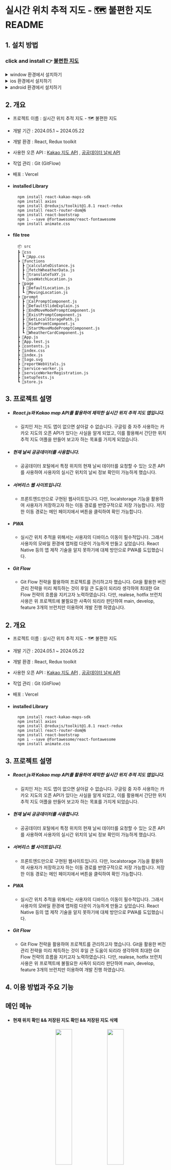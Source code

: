 
# 실시간 위치 추적 지도 - 🗺️ 불편한 지도 README

## 1. 설치 방법

### click and install 👉 [불편한 지도](https://uncomfortable-map-with-react.vercel.app/)

<details>
  <summary>window 환경에서 설치하기</summary>
  <div align = 'center'>
    <img src='https://github.com/pvvng/uncomfortable_map_with_react/assets/112927193/bd517aa8-ce77-40d7-afc0-84742f20f196' width='50%' />
  </div>
</details>

<details>
  <summary>ios 환경에서 설치하기</summary>
  <div align = 'center'>
    <img src='https://github.com/pvvng/uncomfortable_map_with_react/assets/112927193/ed7521ea-e778-410e-809f-5ce4a22486eb' width='30%' />
        <img src='https://github.com/pvvng/uncomfortable_map_with_react/assets/112927193/fc0fadd1-e276-4559-b23f-7dca2c6d7bea' width='30%' />
  </div>
</details>

<details>
  <summary>android 환경에서 설치하기</summary>
  <div align='center'>
    <img src='https://github.com/pvvng/uncomfortable_map_with_react/assets/112927193/502ba458-6e37-4e96-b711-b55c02e2974e' width='30%' />
    <img src='https://github.com/pvvng/uncomfortable_map_with_react/assets/112927193/671b9aa6-f794-4209-9f6b-e91dce2eb765' width='30%' />
  </div>
</details>


## 2. 개요
- 프로젝트 이름 : 실시간 위치 추적 지도 - 🗺️ 불편한 지도
- 개발 기간 : 2024.05.1 ~ 2024.05.22
- 개발 환경 : React, Redux toolkit
- 사용한 오픈 API : [Kakao 지도 API](https://apis.map.kakao.com/) , [공공데이터 날씨 API](https://www.data.go.kr/iim/api/selectAPIAcountView.do)
- 작업 관리 : Git (GitFlow)
- 배포 : Vercel  
- #### installed Library

        npm install react-kakao-maps-sdk
        npm install axios
        npm install @reduxjs/toolkit@1.8.1 react-redux
        npm install react-router-dom@6
        npm install react-bootstrap
        npm i --save @fortawesome/react-fontawesome
        npm install animate.css
        
- #### file tree
  ```
    📦 src
    ┣ 📂css
    ┃ ┗ 📜App.css
    ┣ 📂functions
    ┃ ┣ 📜calculateDistance.js
    ┃ ┣ 📜fetchWheatherData.js
    ┃ ┣ 📜translateToXY.js
    ┃ ┗ 📜useWatchLocation.js
    ┣ 📂page
    ┃ ┣ 📜DefaultLocation.js
    ┃ ┗ 📜MovingLocation.js
    ┣ 📂prompt
    ┃ ┣ 📜CalPromptComponent.js
    ┃ ┣ 📜DefaultSlideExplain.js
    ┃ ┣ 📜EndMoveModePromptComponent.js
    ┃ ┣ 📜ExistPromptComponent.js
    ┃ ┣ 📜GetLocalStoragePath.js
    ┃ ┣ 📜HidePromtComponet.js
    ┃ ┣ 📜StartMoveModePromptComponent.js
    ┃ ┗ 📜WheatherCardComponent.js
    ┣ 📜App.js
    ┣ 📜App.test.js
    ┣ 📜contents.js
    ┣ 📜index.css
    ┣ 📜index.js
    ┣ 📜logo.svg
    ┣ 📜reportWebVitals.js
    ┣ 📜service-worker.js
    ┣ 📜serviceWorkerRegistration.js
    ┣ 📜setupTests.js
    ┗ 📜store.js

  ```

## 3. 프로젝트 설명

- ##### React.js와 Kakao map API를 활용하여 제작한 실시간 위치 추적 지도 앱입니다.
  - 길치인 저는 지도 앱이 없으면 살아갈 수 없습니다. 구글링 중 자주 사용하는 카카오 지도의 오픈 API가 있다는 사실을 알게 되었고, 이를 활용해서 간단한 위치 추적 지도 어플을 만들어 보고자 하는 목표를 가지게 되었습니다.
 
- ##### 현재 날씨 공공데이터를 사용합니다.
  - 공공데이터 포털에서 특정 위치의 현재 날씨 데이터를 요청할 수 있는 오픈 API를 사용하여 사용자의 실시간 위치의 날씨 정보 확인이 가능하게 했습니다.
 
- ##### 서버리스 웹 사이트입니다.
  - 프론트엔드만으로 구현된 웹사이트입니다. 다만, localstorage 기능을 활용하여 사용자가 저장하고자 하는 이동 경로를 반영구적으로 저장 가능합니다. 저장한 이동 경로는 메인 페이지에서 버튼을 클릭하여 확인 가능합니다.
 
- ##### PWA
    - 실시간 위치 추적을 위해서는 사용자의 디바이스 이동이 필수적입니다. 그래서 사용자의 모바일 환경에 앱처럼 다운이 가능하게 만들고 싶었습니다. React Native 등의 앱 제작 기술을 알지 못하기에 대체 방안으로 PWA를 도입했습니다.
 
- ##### Git Flow
    - Git Flow 전략을 활용하여 프로젝트를 관리하고자 했습니다. Git을 활용한 버전 관리 전략을 미리 체득하는 것이 후일 큰 도움이 되리라 생각하여 최대한 Git Flow 전략의 흐름을 지키고자 노력하였습니다. 다만, realese, hotfix 브런치 사용은 위 프로젝트에 불필요한 사족이 되리라 판단하여 main, develop, feature 3개의 브런치만 이용하여 개발 진행 하였습니다.

## 2. 개요
- 프로젝트 이름 : 실시간 위치 추적 지도 - 🗺️ 불편한 지도
- 개발 기간 : 2024.05.1 ~ 2024.05.22
- 개발 환경 : React, Redux toolkit
- 사용한 오픈 API : [Kakao 지도 API](https://apis.map.kakao.com/) , [공공데이터 날씨 API](https://www.data.go.kr/iim/api/selectAPIAcountView.do)
- 작업 관리 : Git (GitFlow)
- 배포 : Vercel  
- #### installed Library

        npm install react-kakao-maps-sdk
        npm install axios
        npm install @reduxjs/toolkit@1.8.1 react-redux
        npm install react-router-dom@6
        npm install react-bootstrap
        npm i --save @fortawesome/react-fontawesome
        npm install animate.css

## 3. 프로젝트 설명

- ##### React.js와 Kakao map API를 활용하여 제작한 실시간 위치 추적 지도 앱입니다.
  - 길치인 저는 지도 앱이 없으면 살아갈 수 없습니다. 구글링 중 자주 사용하는 카카오 지도의 오픈 API가 있다는 사실을 알게 되었고, 이를 활용해서 간단한 위치 추적 지도 어플을 만들어 보고자 하는 목표를 가지게 되었습니다.
 
- ##### 현재 날씨 공공데이터를 사용합니다.
  - 공공데이터 포털에서 특정 위치의 현재 날씨 데이터를 요청할 수 있는 오픈 API를 사용하여 사용자의 실시간 위치의 날씨 정보 확인이 가능하게 했습니다.
 
- ##### 서버리스 웹 사이트입니다.
  - 프론트엔드만으로 구현된 웹사이트입니다. 다만, localstorage 기능을 활용하여 사용자가 저장하고자 하는 이동 경로를 반영구적으로 저장 가능합니다. 저장한 이동 경로는 메인 페이지에서 버튼을 클릭하여 확인 가능합니다.
 
- ##### PWA
    - 실시간 위치 추적을 위해서는 사용자의 디바이스 이동이 필수적입니다. 그래서 사용자의 모바일 환경에 앱처럼 다운이 가능하게 만들고 싶었습니다. React Native 등의 앱 제작 기술을 알지 못하기에 대체 방안으로 PWA를 도입했습니다.
 
- ##### Git Flow
    - Git Flow 전략을 활용하여 프로젝트를 관리하고자 했습니다. Git을 활용한 버전 관리 전략을 미리 체득하는 것이 후일 큰 도움이 되리라 생각하여 최대한 Git Flow 전략의 흐름을 지키고자 노력하였습니다. 다만, realese, hotfix 브런치 사용은 위 프로젝트에 불필요한 사족이 되리라 판단하여 main, develop, feature 3개의 브런치만 이용하여 개발 진행 하였습니다.

## 4. 이용 방법과 주요 기능

## 메인 메뉴
  - #### 현재 위치 확인 && 저장된 지도 확인 && 저장된 지도 삭제
    <div align='center'>
      <img src = 'https://github.com/pvvng/uncomfortable_map_with_react/assets/112927193/c17dd537-6a4c-422d-90be-c0f8ba912939' width='33%'>
      <img src = 'https://github.com/pvvng/uncomfortable_map_with_react/assets/112927193/012e283f-7306-4ac3-af19-bd61fd2eac86' width='33%'>
      <img src = 'https://github.com/pvvng/uncomfortable_map_with_react/assets/112927193/f82ed2d7-60c0-4067-80fb-b2e8678ed939' width='33%'>
    </div>  

    - 저장된 지도가 없으면 현재 사용자의 위치를 보여줍니다.
    - 저장된 지도가 있으면 버튼을 클릭해 저장된 지도를 보여줍니다. 지도는 갯수 제한 없이 저장 가능합니다. 지도 저장은 이동 모드 종료 탭에서 가능합니다.
    - 삭제 버튼을 누르면 저장된 지도가 삭제됩니다.
    
  - #### 다크 모드 && 아코디언 메뉴
    <div align='center'>
      <img src = 'https://github.com/pvvng/uncomfortable_map_with_react/assets/112927193/086d6efc-6065-476f-a92e-520c2f88b57b' width='33%'>
      <img src = 'https://github.com/pvvng/uncomfortable_map_with_react/assets/112927193/50b7a04f-ae2c-44a8-a159-230ab1c83679' width='33%'>
    </div>

    - navbar의 다크 모드/원래대로 버튼을 클릭해 다크/라이트 모드를 선택할 수 있습니다.
    - 메인페이지 하단 아코디언 메뉴에서 웹앱의 간단한 튜토리얼을 확인할 수 있습니다.
      
  - #### 현재 위치 날씨 확인
    <div>
      <img src = 'https://github.com/pvvng/uncomfortable_map_with_react/assets/112927193/fc6708e1-a4e6-44d4-b13c-e1c96e5c2faa' width='33%'>
    </div>  
    
    - 메인페이지 중간 현재 위치를 기준으로 한 날씨 데이터를 확인할 수 있습니다.


## 이동 모드 && 이동 모드 종료
  <div align='center'>
    <img src = 'https://github.com/pvvng/uncomfortable_map_with_react/assets/112927193/b314584a-d37e-4eab-afd2-ee47025ff19d' width='33%'>
    <img src = 'https://github.com/pvvng/uncomfortable_map_with_react/assets/112927193/b2fa8926-ed04-4ee9-b56e-d3bf244dc2f6' width='33%'>
  </div>
  
  - #### 이동 모드
    
    - 이동 모드 버튼을 클릭하여 현재 이동 경로 기록이 가능합니다. 다른 버튼을 클릭하면 이동 모드가 취소됩니다.
      
  - #### 이동 모드 종료
    
    - 이동 모드로 얻은 이동 경로를 저장하고 싶다면 이동 모드 종료 버튼을 클릭합니다. 이동 모드 종료 탭에선 현재 이동 경로와 경로의 날짜, 이름, 설명을 기입 가능한 form 을 작성 가능합니다.
    - 작성 완료 된 이동 경로는 메인페이지에서 확인 및 삭제가 가능합니다.


## 5. 프로젝트 회고

- ### 5-1. 프로젝트 중 신경 쓴 부분

  - ##### 실시간 위치 데이터 전송 커스텀 훅
    - geolocation API를 활용한 실시간 위치 확인 커스텀 훅의 존재를 구글링을 통해 알게 되었습니다. 해당 커스텀 훅을 제대로 이해하고 사용하는 것이 프로젝트에 큰 이점이 될 것으로 판단하여, 커스텀 훅의 코드를 읽어보며 어떤 방식으로 동작하는지 이해하는 시간을 가졌습니다. 이는 커스텀 훅의 개념 및 사용, geolocation API의 동작, useRef 훅의 동작과 사용 목정 등을 이해하는 시간이 되었습니다.
    [velog](https://velog.io/@pvvng/%EC%BB%A4%EC%8A%A4%ED%85%80-%ED%9B%85-%EC%82%AC%EC%9A%A9%ED%95%98%EA%B8%B0)
    
  - ##### 카카오 맵 API 사용과 Redux 상태 관리, localStorage에 이동 경로 저장, 관리하기
    - React를 위한 카카오 맵 라이브러리를 도입하였습니다. 컴포넌트로 쉽게 카카오 맵 API를 사용하는 것이 정말 마음에 들었습니다. 공식 문서에 설명이 자세하게 적혀 있어서 사용에 큰 어려움은 없었던 걸로 기억합니다.
    - 실시간 위치 데이터를 전송하는 커스텀 훅을 통해 사용자의 위치를 파악하는 방식을 채택했습니다. 사용자의 위치는 프로젝트 전반에서 전역적으로 사용되어야 할 상태이기에 Redux store를 이용하여 상태 관리를 실시했습니다. 이 과정에서 Redux의 구독 상태에 대한 지식을 습득했습니다.
    - 프로젝트가 서버리스 웹페이지이기에 사용자의 이동 경로를 서버를 통해 저장하는 것은 불가능했습니다. 대체 방안으로 웹 브라우저 기능인 localstroage를 활용하여 사용자 이동 경로를 어레이 형태로 저장하여, 필요할 때 꺼내서 사용하는 방식을 사용했습니다. 
    [velog](https://velog.io/@pvvng/react-Kakao-map%EA%B3%BC-redux-%EA%B7%B8%EB%A6%AC%EA%B3%A0-localStorage)

  - ##### 공공데이터 API 활용
    - 날씨 공공데이터를 활용하기 위해 여러 과정을 거쳤습니다. 특히, get 요청을 보낼때 기재되어야 하는 위치 좌표 값과 날짜 값 등을 포맷팅 하는 과정을 거쳤습니다. 전송받은 날씨 데이터를 필요한 부분만 가공하여 화면에 보여줌으로서 성공적인 API 활용을 했다고 생각합니다.
    [velog](https://velog.io/@pvvng/%EA%B3%B5%EA%B3%B5%EB%8D%B0%EC%9D%B4%ED%84%B0-%ED%99%9C%EC%9A%A9%ED%95%98%EA%B8%B0)

  - ##### 재사용 가능한 컴포넌트 / 함수
    - 이전에 진행한 토이 프로젝트 [불편한 가계부](https://github.com/pvvng/account_book_with_react) 에서 컴포넌트 구조화가 얼마나 중요한지 알게 되었습니다. 이번 프로젝트는 기획 단계에서 어떤 페이지에 어떤 기능이 필요한지, 어떤 함수가 전역적으로 사용될지를 노트에 적으면서 프로젝트 구조를 구체화했고, 그것을 프로젝트에 도입하면서 재사용이 가능한 컴포넌트와 함수를 제작했습니다. React 공부를 하면서 컴포넌트의 장점이 재사용이 가능하다는 것이라는 건 개념만 알고 있었고 실제로 장점이라 느낀 적은 없었는데, 이번 프로젝트에서 컴포넌트 / 함수 재사용의 위대함을 느꼈습니다. 코드를 짤 때 유사한 라인을 적는 것이 얼마나 피로한 일인지 알게 되었고, 이후에도 어떤 부분을 수정하면 더 깔끔한 코드를 만들 수 있을지 지속적으로 고민했습니다.
      
  - ##### 더 나은 사용자 경험
    - 위 프로젝트의 핵심 기능은 카카오맵 API와 현재 날씨 API와의 통신입니다. 통신이 제대로 되지 않았을 때의 에러 처리와, 통신이 길어질 경우를 대비한 사용자에게 로딩 상황을 보여주는 것이 중요한 요소가 될 것입니다. 이를 위해 bootstrap의 loading spinner를 로딩이 필요한 부분에 도입하여 웹이 동작 중이며, 통신이 진행 중이라는 것을 사용자에게 명시했습니다.


- ### 5-1. 프로젝트 중 어려웠던 부분 && 프로젝트의 아쉬운 부분
  - ##### 상태 관리 및 데이터 가공
    - 프로젝트에서 전역적으로 사용한는 상태가 2개 있었습니다. 사용자의 위치 정보를 구독하는 userLocation 과 사용자의 이동 경로를 구독하는 movingPath 상태입니다. userLocation에 경우 useWatchLocation 커스텀 훅을 활용하여 비교적 간단한 상태 관리가 가능했습니다. 다만, movingPath 상태의 경우 이동 경로 특성 상 지속적인 데이터 변경이 잦고, 카카오 맵 컴포넌트 형식에 맞게 데이터를 가공하여 저장해야 했기 때문에 해당 과정에서 어려움을 겪었습니다. 특히 setInteval()을 사용하여 지속적으로 사용자의 현재 위치 정보를 어레이에 push 했는데, 이 과정에서 clearInterval를 통한 초기화를 진행하지 않아 어레이에 값이 이상하게 저장되는 경우가 있었고, 이를 해결하는데 꽤 오랜 시간이 걸렸던 것으로 기억합니다.
  
  - ##### 위치 데이터 오차 범위 문제
    - 웹을 사용해보면 사용자 위치에 변화가 없음에도 위치 값이 변하는 경우가 생깁니다. useWatchLocation 훅에서 실시간 위치를 지속적으로 추적하기 때문에 발생하는 오류인데, 이를 해결하는 것에는 실패했습니다. 후일 사용자가 움직이지 않는 상태를 파악하는 함수도 짜서 도입하고 싶습니다.
      
  - ##### 성능 저하
    - 이동 모드 컴포넌트는 현재 이동 경로 상태를 확인하고, 변경 사항이 있으면 리렌더링을 통해 화면에 이동 경로선을 그려냅니다. 문제는 이동 경로가 3초에 한번 업데이트 되기 때문에 리렌더링이 매우 잦다는 것입니다. 테스트를 위해 웹을 사용하면서 성능 저하 문제를 체감한 적은 없지만, 후일 프로젝트 규모가 더 커진다면 이는 반드시 문제가 될 것이라 판단했습니다. 성능 최적화를 위해 useMemo, memo 도입을 고려 중입니다.

## 6. 후기
### 느낀 점
- 처음으로 오픈 API를 활용해서 만든 프로젝트입니다. 프로젝트를 하면서 무심하게 사용했던 앱들이 얼마나 경탄스러운 탄생물인지 깨닫게 됩니다. 언젠간 저도 누군가의 PC, 핸드폰에 깔려서 활발하게 사용되는 프로젝트를 만들 수 있겠죠? 그날까지 화이팅입니다.
